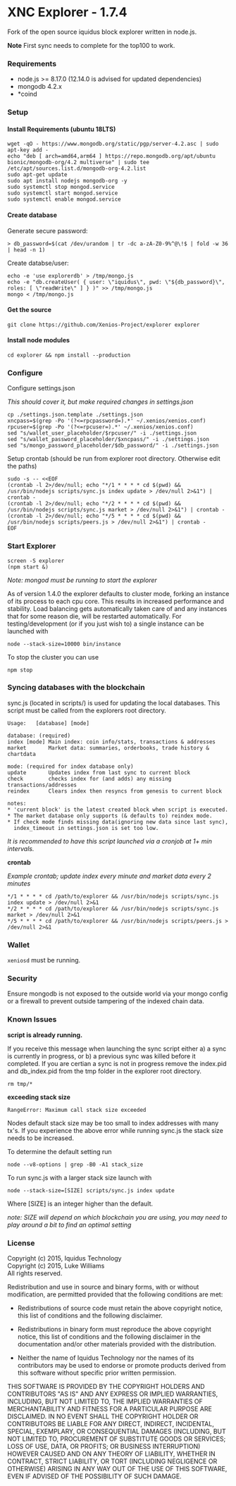 XNC Explorer - 1.7.4
================

Fork of the open source iquidus block explorer written in node.js. 

**Note** First sync needs to complete for the top100 to work.

### Requirements

*  node.js >= 8.17.0 (12.14.0 is advised for updated dependencies)
*  mongodb 4.2.x
*  *coind

### Setup
#### Install Requirements (ubuntu 18LTS)
```
wget -qO - https://www.mongodb.org/static/pgp/server-4.2.asc | sudo apt-key add -
echo "deb [ arch=amd64,arm64 ] https://repo.mongodb.org/apt/ubuntu bionic/mongodb-org/4.2 multiverse" | sudo tee /etc/apt/sources.list.d/mongodb-org-4.2.list
sudo apt-get update
sudo apt install nodejs mongodb-org -y
sudo systemctl stop mongod.service
sudo systemctl start mongod.service
sudo systemctl enable mongod.service
```

#### Create database

Generate secure password:

    > db_password=$(cat /dev/urandom | tr -dc a-zA-Z0-9%^@\!$ | fold -w 36 | head -n 1)

Create databse/user:

    echo -e 'use explorerdb' > /tmp/mongo.js
    echo -e "db.createUser( { user: \"iquidus\", pwd: \"${db_password}\", roles: [ \"readWrite\" ] } )" >> /tmp/mongo.js
    mongo < /tmp/mongo.js

#### Get the source

    git clone https://github.com/Xenios-Project/explorer explorer

#### Install node modules

    cd explorer && npm install --production

### Configure
Configure settings.json

*This should cover it, but make required changes in settings.json*
```
cp ./settings.json.template ./settings.json
xncpass=$(grep -Po '(?<=rpcpassword=).*' ~/.xenios/xenios.conf)
rpcuser=$(grep -Po '(?<=rpcuser=).*' ~/.xenios/xenios.conf)
sed "s/wallet_user_placeholder/$rpcuser/" -i ./settings.json
sed "s/wallet_password_placeholder/$xncpass/" -i ./settings.json
sed "s/mongo_password_placeholder/$db_password/" -i ./settings.json
```

Setup crontab (should be run from explorer root directory. Otherwise edit the paths)
```
sudo -s -- <<EOF
(crontab -l 2>/dev/null; echo "*/1 * * * * cd $(pwd) && /usr/bin/nodejs scripts/sync.js index update > /dev/null 2>&1") | crontab -
(crontab -l 2>/dev/null; echo "*/2 * * * * cd $(pwd) && /usr/bin/nodejs scripts/sync.js market > /dev/null 2>&1") | crontab -
(crontab -l 2>/dev/null; echo "*/5 * * * * cd $(pwd) && /usr/bin/nodejs scripts/peers.js > /dev/null 2>&1") | crontab -
EOF
```

### Start Explorer

    screen -S explorer
    (npm start &)

*Note: mongod must be running to start the explorer*

As of version 1.4.0 the explorer defaults to cluster mode, forking an instance of its process to each cpu core. This results in increased performance and stability. Load balancing gets automatically taken care of and any instances that for some reason die, will be restarted automatically. For testing/development (or if you just wish to) a single instance can be launched with

    node --stack-size=10000 bin/instance

To stop the cluster you can use

    npm stop

### Syncing databases with the blockchain

sync.js (located in scripts/) is used for updating the local databases. This script must be called from the explorers root directory.

    Usage:   [database] [mode]

    database: (required)
    index [mode] Main index: coin info/stats, transactions & addresses
    market       Market data: summaries, orderbooks, trade history & chartdata

    mode: (required for index database only)
    update       Updates index from last sync to current block
    check        checks index for (and adds) any missing transactions/addresses
    reindex      Clears index then resyncs from genesis to current block

    notes:
    * 'current block' is the latest created block when script is executed.
    * The market database only supports (& defaults to) reindex mode.
    * If check mode finds missing data(ignoring new data since last sync),
      index_timeout in settings.json is set too low.


*It is recommended to have this script launched via a cronjob at 1+ min intervals.*

**crontab**

*Example crontab; update index every minute and market data every 2 minutes*

    */1 * * * * cd /path/to/explorer && /usr/bin/nodejs scripts/sync.js index update > /dev/null 2>&1
    */2 * * * * cd /path/to/explorer && /usr/bin/nodejs scripts/sync.js market > /dev/null 2>&1
    */5 * * * * cd /path/to/explorer && /usr/bin/nodejs scripts/peers.js > /dev/null 2>&1

### Wallet

`xeniosd` must be running.
    
### Security

Ensure mongodb is not exposed to the outside world via your mongo config or a firewall to prevent outside tampering of the indexed chain data. 

### Known Issues

**script is already running.**

If you receive this message when launching the sync script either a) a sync is currently in progress, or b) a previous sync was killed before it completed. If you are certian a sync is not in progress remove the index.pid and db_index.pid from the tmp folder in the explorer root directory.

    rm tmp/*

**exceeding stack size**

    RangeError: Maximum call stack size exceeded

Nodes default stack size may be too small to index addresses with many tx's. If you experience the above error while running sync.js the stack size needs to be increased.

To determine the default setting run

    node --v8-options | grep -B0 -A1 stack_size

To run sync.js with a larger stack size launch with

    node --stack-size=[SIZE] scripts/sync.js index update

Where [SIZE] is an integer higher than the default.

*note: SIZE will depend on which blockchain you are using, you may need to play around a bit to find an optimal setting*

### License

Copyright (c) 2015, Iquidus Technology  
Copyright (c) 2015, Luke Williams  
All rights reserved.

Redistribution and use in source and binary forms, with or without
modification, are permitted provided that the following conditions are met:

* Redistributions of source code must retain the above copyright notice, this
  list of conditions and the following disclaimer.

* Redistributions in binary form must reproduce the above copyright notice,
  this list of conditions and the following disclaimer in the documentation
  and/or other materials provided with the distribution.

* Neither the name of Iquidus Technology nor the names of its
  contributors may be used to endorse or promote products derived from
  this software without specific prior written permission.

THIS SOFTWARE IS PROVIDED BY THE COPYRIGHT HOLDERS AND CONTRIBUTORS "AS IS"
AND ANY EXPRESS OR IMPLIED WARRANTIES, INCLUDING, BUT NOT LIMITED TO, THE
IMPLIED WARRANTIES OF MERCHANTABILITY AND FITNESS FOR A PARTICULAR PURPOSE ARE
DISCLAIMED. IN NO EVENT SHALL THE COPYRIGHT HOLDER OR CONTRIBUTORS BE LIABLE
FOR ANY DIRECT, INDIRECT, INCIDENTAL, SPECIAL, EXEMPLARY, OR CONSEQUENTIAL
DAMAGES (INCLUDING, BUT NOT LIMITED TO, PROCUREMENT OF SUBSTITUTE GOODS OR
SERVICES; LOSS OF USE, DATA, OR PROFITS; OR BUSINESS INTERRUPTION) HOWEVER
CAUSED AND ON ANY THEORY OF LIABILITY, WHETHER IN CONTRACT, STRICT LIABILITY,
OR TORT (INCLUDING NEGLIGENCE OR OTHERWISE) ARISING IN ANY WAY OUT OF THE USE
OF THIS SOFTWARE, EVEN IF ADVISED OF THE POSSIBILITY OF SUCH DAMAGE.
